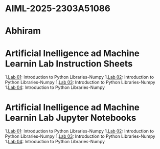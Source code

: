 # AIML-2025-2303A51086
# Abhiram
# Artificial Inelligence ad Machine Learnin Lab Instruction Sheets
1.[Lab 01](): Introduction to Python Libraries-Numpy
1.[Lab 02](): Introduction to Python Libraries-Numpy
1.[Lab 03](): Introduction to Python Libraries-Numpy
1.[Lab 04](): Introduction to Python Libraries-Numpy


# Artificial Inelligence ad Machine Learnin Lab Jupyter Notebooks
1.[Lab 01](): Introduction to Python Libraries-Numpy
1.[Lab 02](): Introduction to Python Libraries-Numpy
1.[Lab 03](): Introduction to Python Libraries-Numpy
1.[Lab 04](): Introduction to Python Libraries-Numpy
